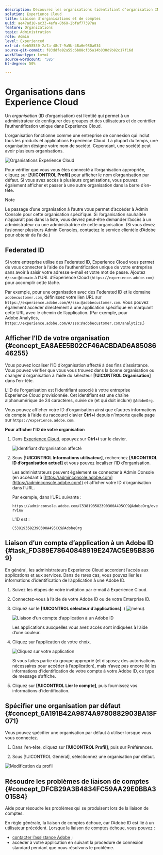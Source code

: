 ```yaml
---
description: Découvrez les organisations (identifiant d’organisation IMS) et la liaison des comptes de solutions à Experience Cloud.
solution: Experience Cloud
title: Liaison d’organisations et de comptes
uuid: ae47ad18-ac33-4efa-8b68-2bfaf77397aa
feature: Organizations
topic: Administration
role: Admin
level: Experienced
exl-id: 6eb58530-2a7a-48c7-9a5b-48a6e980a034
source-git-commit: f83ddfe82a55c6b88cf35a14b030d9b82c17f16d
workflow-type: tm+mt
source-wordcount: '585'
ht-degree: 50%

---
```


# Organisations dans Experience Cloud

Un *organisation* (ID d’organisation) est l’entité qui permet à un administrateur de configurer des groupes et des utilisateurs et de contrôler l’authentification unique dans Experience Cloud.

Lʼorganisation fonctionne comme une entreprise de connexion qui inclut tous les produits et applications Experience Cloud. La plupart du temps, une organisation désigne votre nom de société. Cependant, une société peut avoir plusieurs organisations.

![Organisations Experience Cloud](../assets/organizations-menu.png)

Pour vérifier que vous vous êtes connecté à l’organisation appropriée, cliquez sur **[!UICONTROL Profil]** pour afficher le nom d’organisation par défaut. Si vous avez accès à plusieurs organisations, vous pouvez également afficher et passer à une autre organisation dans la barre d’en-tête.

>[!NOTE]
>
>Le passage d’une organisation à l’autre vous permet d’accéder à Admin Console pour cette organisation spécifique. Si l’organisation souhaitée n’apparaît pas dans la liste, vous devrez peut-être demander l’accès à un administrateur ou une administratrice de cette organisation. (Si vous devez fusionner plusieurs Admin Consoles, contactez le service clientèle d’Adobe pour obtenir de l’aide.)

## Federated ID

Si votre entreprise utilise des Federated ID, Experience Cloud vous permet de vous connecter à l’aide de l’authentification unique de votre entreprise sans avoir à saisir votre adresse e-mail et votre mot de passe. Ajoutez `#/sso:@domain` à l’URL d’Experience Cloud (`https://experience.adobe.com`) pour accomplir cette tâche.

Par exemple, pour une organisation avec des Federated ID et le domaine `adobecustomer.com`, définissez votre lien URL sur `https://experience.adobe.com/#/sso:@adobecustomer.com`. Vous pouvez également accéder directement à une application spécifique en marquant cette URL avec le chemin de l’application. (Par exemple, pour Adobe Analytics, `https://experience.adobe.com/#/sso:@adobecustomer.com/analytics`.)

## Afficher l’ID de votre organisation {#concept_EA8AEE5B02CF46ACBDAD6A8508646255}

Vous pouvez localiser l’ID d’organisation affecté à des fins d’assistance. Vous pouvez vérifier que vous vous trouvez dans la bonne organisation ou changer d’organisation à l’aide du sélecteur **[!UICONTROL Organisation]** dans l’en-tête.

L’ID de l’organisation est l’identifiant associé à votre entreprise Experience Cloud provisionnée. Cet identifiant est une chaîne alphanumérique de 24 caractères, suivie de (et qui doit inclure) `@AdobeOrg`.

Vous pouvez afficher votre ID d’organisation ainsi que d’autres informations de compte à l’aide du raccourci clavier **Ctrl+i** depuis n’importe quelle page sur `https://experience.adobe.com`.

**Pour afficher l’ID de votre organisation**

1. Dans [Experience Cloud](https://experience.adobe.com?lang=fr), appuyez sur **Ctrl+i** sur le clavier.

   ![Identifiant d’organisation affecté](../assets/assigned-organization.png)

1. Sous **[!UICONTROL Informations utilisateur]**, recherchez **[!UICONTROL ID d’organisation actuel]** et vous pouvez localiser l’ID d’organisation.

   Les administrateurs peuvent également se connecter à Admin Console (en accédant à [https://adminconsole.adobe.com](https://adminconsole.adobe.com)) et afficher votre ID d’organisation dans l’URL.

   Par exemple, dans l’URL suivante :

   `https://adminconsole.adobe.com/C538193582390300A495CC9@AdobeOrg/overview`

   L’ID est :

   `C538193582390300A495CC9@AdobeOrg`

## Liaison dʼun compte dʼapplication à un Adobe ID {#task_FD389E78640848919E247AC5E95B8369}

En général, les administrateurs Experience Cloud accordent lʼaccès aux applications et aux services. Dans de rares cas, vous pouvez lier les informations d’identification de l’application à une Adobe ID.

1. Suivez les étapes de votre invitation par e-mail à Experience Cloud.

1. Connectez-vous à l’aide de votre Adobe ID ou de votre Enterprise ID.

1. Cliquez sur le **[!UICONTROL sélecteur d’applications]**. ( ![menu](../assets/apps-icon.png)).

   ![Liaison dʼun compte dʼapplication à un Adobe ID](../assets/solutions-active.png)

   Les applications auxquelles vous avez accès sont indiquées à l’aide d’une couleur.

1. Cliquez sur l’application de votre choix.

   ![Cliquez sur votre application](../assets/analytics-link-accounts.png)

   Si vous faites partie du groupe approprié (et disposez des autorisations nécessaires pour accéder à lʼapplication), mais nʼavez pas encore lié les informations d’identification de votre compte à votre Adobe ID, ce type de message sʼaffiche.

1. Cliquez sur **[!UICONTROL Lier le compte]**, puis fournissez vos informations d’identification.

## Spécifier une organisation par défaut {#concept_6A191B42A9874A9780882903BA18F071}

Vous pouvez spécifier une organisation par défaut à utiliser lorsque vous vous connectez.

1. Dans l&#39;en-tête, cliquez sur **[!UICONTROL Profil]**, puis sur Préférences.

1. Sous [!UICONTROL Général], sélectionnez une organisation par défaut.


![Modification du profil](../assets/edit-profile.png)

## Résoudre les problèmes de liaison de comptes {#concept_DFCB29A3B4834FC59AA29E0BBA301584}

Aide pour résoudre les problèmes qui se produisent lors de la liaison de comptes.

En règle générale, la liaison de comptes échoue, car l’Adobe ID est lié à un utilisateur précédent. Lorsque la liaison de comptes échoue, vous pouvez :

* [contacter l’assistance Adobe](https://experienceleague.adobe.com/?support-solution=General&amp;lang=fr#support) ;
* accéder à votre application en suivant la procédure de connexion standard pendant que nous résolvons le problème.
